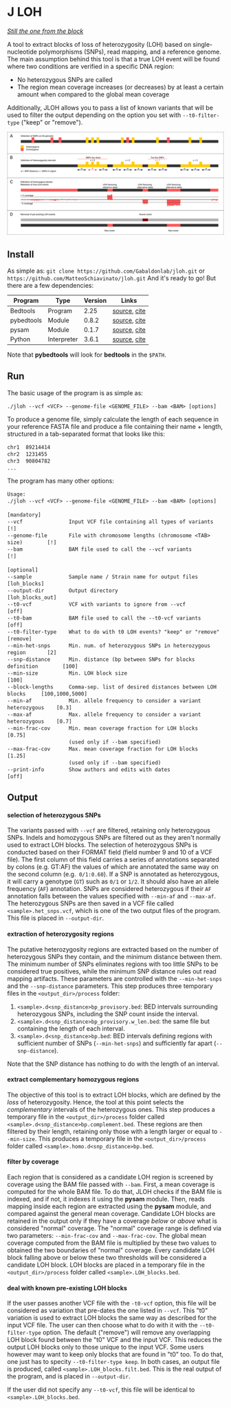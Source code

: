 # J LOH

*[Still the one from the block](https://www.youtube.com/watch?v=dly6p4Fu5TE)*

A tool to extract blocks of loss of heterozygosity (LOH) based on single-nucleotide polymorphisms (SNPs), read mapping, and a reference genome. The main assumption behind this tool is that a true LOH event will be found where two conditions are verified in a specific DNA region:

- No heterozygous SNPs are called
- The region mean coverage increases (or decreases) by at least a certain amount when compared to the global mean coverage

Additionally, JLOH allows you to pass a list of known variants that will be used to filter the output depending on the option you set with `--t0-filter-type` ("keep" or "remove").

![JLOH workflow](images/workflow.png)

## Install

As simple as: `git clone https://github.com/Gabaldonlab/jloh.git` or `https://github.com/MatteoSchiavinato/jloh.git`
And it's ready to go! But there are a few dependencies:

| Program     | Type        | Version | Links      |
|-------------|-------------|---------|------------|
| Bedtools    | Program     | 2.25    | [source](https://bedtools.readthedocs.io/en/latest/), [cite](https://doi.org/10.1093/bioinformatics/btq033) |
| pybedtools  | Module      | 0.8.2   | [source](https://daler.github.io/pybedtools/main.html), [cite](https://doi.org/10.1093/bioinformatics/btr539) |
| pysam       | Module      | 0.1.7   | [source](https://pypi.org/project/pysam/), [cite](https://github.com/pysam-developers/pysam) |
| Python      | Interpreter | 3.6.1   | [source](https://www.python.org/downloads/release/python-397/), [cite](http://citebay.com/how-to-cite/python/) |

Note that **pybedtools** will look for **bedtools** in the `$PATH`.

## Run

The basic usage of the program is as simple as:

```
./jloh --vcf <VCF> --genome-file <GENOME_FILE> --bam <BAM> [options]
```

To produce a genome file, simply calculate the length of each sequence in your reference FASTA file and produce a file containing their name + length, structured in a tab-separated format that looks like this:

```
chr1  89214414
chr2  1231455
chr3  90804782
...
```

The program has many other options:

```
Usage:
./jloh --vcf <VCF> --genome-file <GENOME_FILE> --bam <BAM> [options]

[mandatory]
--vcf               Input VCF file containing all types of variants             [!]
--genome-file       File with chromosome lengths (chromosome <TAB> size)        [!]
--bam               BAM file used to call the --vcf variants                    [!]

[optional]
--sample            Sample name / Strain name for output files                  [loh_blocks]
--output-dir        Output directory                                            [loh_blocks_out]
--t0-vcf            VCF with variants to ignore from --vcf                      [off]
--t0-bam            BAM file used to call the --t0-vcf variants                 [off]
--t0-filter-type    What to do with t0 LOH events? "keep" or "remove"           [remove]
--min-het-snps      Min. num. of heterozygous SNPs in heterozygous region       [2]
--snp-distance      Min. distance (bp between SNPs for blocks definition        [100]
--min-size          Min. LOH block size                                         [100]
--block-lengths     Comma-sep. list of desired distances between LOH blocks     [100,1000,5000]
--min-af            Min. allele frequency to consider a variant heterozygous    [0.3]
--max-af            Max. allele frequency to consider a variant heterozygous    [0.7]
--min-frac-cov      Min. mean coverage fraction for LOH blocks                  [0.75]
                    (used only if --bam specified)
--max-frac-cov      Max. mean coverage fraction for LOH blocks                  [1.25]
                    (used only if --bam specified)
--print-info        Show authors and edits with dates                           [off]
```

## Output

#### selection of heterozygous SNPs

The variants passed with `--vcf` are filtered, retaining only heterozygous SNPs. Indels and homozygous SNPs are filtered out as they aren't normally used to extract LOH blocks. The selection of heterozygous SNPs is conducted based on their FORMAT field (field number 9 and 10 of a VCF file). The first column of this field carries a series of annotations separated by colons (e.g. GT:AF) the values of which are annotated the same way on the second column (e.g.` 0/1:0.60`). If a SNP is annotated as heterozygous, it will carry a genotype (`GT`) such as `0/1` or `1/2`. It should also have an allele frequency (`AF`) annotation. SNPs are considered heterozygous if their `AF` annotation falls between the values specified with `--min-af` and `--max-af`. The heterozygous SNPs are then saved in a VCF file called `<sample>.het_snps.vcf`, which is one of the two output files of the program. This file is placed in `--output-dir`.

#### extraction of heterozygosity regions

The putative heterozygosity regions are extracted based on the number of heterozygous SNPs they contain, and the minimum distance between them. The minimum number of SNPs eliminates regions with too little SNPs to be considered true positives, while the minimum SNP distance rules out read mapping artifacts. These parameters are controlled with the `--min-het-snps` and the `--snp-distance` parameters. This step produces three temporary files in the `<output_dir>/process` folder:

1) `<sample>.d<snp_distance>bp_provisory.bed`: BED intervals surrounding heterozygous SNPs, including the SNP count inside the interval.
2) `<sample>.d<snp_distance>bp_provisory.w_len.bed`: the same file but containing the length of each interval.
3) `<sample>.d<snp_distance>bp.bed`: BED intervals defining regions with sufficient number of SNPs (`--min-het-snps`) and sufficiently far apart (`--snp-distance`).

Note that the SNP distance has nothing to do with the length of an interval.

#### extract complementary homozygous regions

The objective of this tool is to extract LOH blocks, which are defined by the *loss* of  heterozygosity. Hence, the tool at this point selects the *complementary* intervals of the heterozygous ones. This step produces a temporary file in the `<output_dir>/process` folder called `<sample>.d<snp_distance>bp.complement.bed`. These regions are then filtered by their length, retaining only those with a length larger or equal to `--min-size`. This produces a temporary file in the `<output_dir>/process` folder called `<sample>.homo.d<snp_distance>bp.bed`.

#### filter by coverage

Each region that is considered as a candidate LOH region is screened by coverage using the BAM file passed with `--bam`. First, a mean coverage is computed for the whole BAM file. To do that, JLOH checks if the BAM file is indexed, and if not, it indexes it using the **pysam** module. Then, reads mapping inside each region are extracted using the **pysam** module, and compared against the general mean coverage. Candidate LOH blocks are retained in the output only if they have a coverage *below* or *above* what is considered "normal" coverage. The "normal" coverage range is defined via two parameters: `--min-frac-cov` and `--max-frac-cov`. The global mean coverage computed from the BAM file is multiplied by these two values to obtained the two boundaries of "normal" coverage. Every candidate LOH block falling above or below these two thresholds will be considered a candidate LOH block. LOH blocks are placed in a temporary file in the `<output_dir>/process` folder  called `<sample>.LOH_blocks.bed`.

#### deal with known pre-existing LOH blocks

If the user passes another VCF file with the `-t0-vcf` option, this file will be considered as variation that pre-dates the one listed in `--vcf`. This "t0" variation is used to extract LOH blocks the same way as described for the input VCF file. The user can then choose what to do with it with the `--t0-filter-type` option. The default ("remove") will remove any overlapping LOH block found between the "t0" VCF and the input VCF. This reduces the output LOH blocks only to those unique to the input VCF. Some users however may want to keep only blocks that are found in "t0" too. To do that, one just has to specity `--t0-filter-type keep`. In both cases, an output file is produced, called `<sample>.LOH_blocks.filt.bed`. This is the real output of the program, and is placed in `--output-dir`.

If the user did not specify any `--t0-vcf`, this file will be identical to `<sample>.LOH_blocks.bed`.
